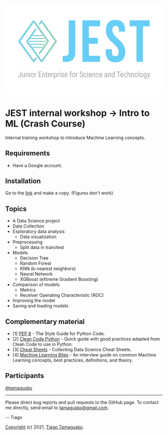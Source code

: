 ![](img/head.png)

# JEST internal workshop &#8594; Intro to ML (Crash Course)

Internal training workshop to introduce Machine Learning concepts.

## Requirements

- Have a Google account. 

## Installation

Go to the [link](https://colab.research.google.com/github/tamagusko/workshop-intro-ml/blob/main/introMLcolab.ipynb) and make a copy. (Figures don't work)

## Topics

* A Data Science project
* Data Collection
* Exploratory data analysis
  * Data visualization
* Preprocessing
  * Split data in train/test
* Models
  * Decision Tree
  * Random Forest
  * KNN (k-nearest neighbors)
  * Neural Network 
  * XGBoost (eXtreme Gradient Boosting)
* Comparison of models
  * Metrics
  * Receiver Operating Characteristic (ROC)  
* Improving the model
* Saving and loading models

## Complementary material

- [1] [PEP 8](https://pep8.org/) - The Style Guide for Python Code.
- [2] [Clean Code Python](https://github.com/zedr/clean-code-python) - Quick guide with good practices adapted from Clean Code to use in Python.
- [3] [Cheat Sheets](https://towardsdatascience.com/collecting-data-science-cheat-sheets-d2cdff092855) - Collecting Data Science Cheat Sheets.
- [4] [Machine Learning Bites](https://www.notion.so/Machine-Learning-Bites-7c1675ecb587451e9caf793c68972276) - An interview guide on common Machine Learning concepts, best practices, definitions, and theory.

## Participants

[@tamagusko](https://github.com/tamagusko)

----

Please direct bug reports and pull requests to the GitHub page. To contact me directly, send email to tamagusko@gmail.com.

-- Tiago

[Copyright](LICENSE) (c) 2021, [Tiago Tamagusko](https://github.com/tamagusko).


